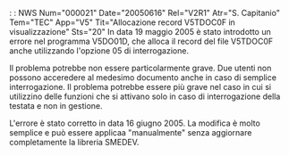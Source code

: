  :  : NWS Num="000021" Date="20050616" Rel="V2R1" Atr="S. Capitanio" Tem="TEC" App="V5" Tit="Allocazione record V5TDOC0F in visualizzazione" Sts="20"
In data 19 maggio 2005 è stato introdotto un errore nel programma V5DO01D, che alloca il record del file V5TDOC0F anche utilizzando l'opzione 05 di interrogazione.

Il problema potrebbe non essere particolarmente grave. Due utenti non possono acceredere al medesimo
documento anche in caso di semplice interrogazione. Il problema potrebbe essere più grave nel caso
in cui si utilizzino delle funzioni che si attivano solo in caso di interrogazione della testata e
non in gestione.

L'errore è stato corretto in data 16 giugno 2005.
La modifica è molto semplice e può essere applicaa "manualmente" senza aggiornare completamente la libreria SMEDEV.
